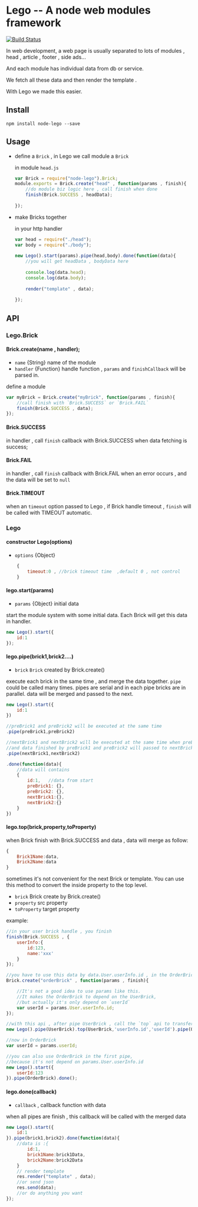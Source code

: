 # Lego -- A node web modules framework
[![Build Status](https://travis-ci.org/mangix/express-sledge.svg?branch=master)](https://travis-ci.org/mangix/express-sledge)

In web development, a web page is usually separated to lots of modules ,  head , article , footer , side ads...

And each module has individual data from db or service.

We fetch all these data and then render the template .

With Lego we made this easier.

## Install

 `npm install node-lego --save`
  
## Usage

- define a `Brick` , in Lego we call module a `Brick`

    in module `head.js` 
    
    ```js
    var Brick = require("node-lego").Brick;
    module.exports = Brick.create("head" , function(params , finish){
        //do module biz logic here , call finish when done
        finish(Brick.SUCCESS , headData);
            
    });
    ```
    
- make Bricks together
    
    in your http handler
    
    ```js
    var head = require("./head");
    var body = require("./body");
        
    new Lego().start(params).pipe(head,body).done(function(data){
        //you will get headData , bodyData here
            
        console.log(data.head);
        console.log(data.body);
        
        render("template" , data);
            
    });
    ```
    
## API

### Lego.Brick

#### Brick.create(name , handler);

- `name`      {String} name of the module
- `handler`   {Function} handle function , `params` and `finishCallback` will be parsed in.
    
define a module

```js
var myBrick = Brick.create("myBrick", function(params , finish){
    //call finish with `Brick.SUCCESS` or `Brick.FAIL`
    finish(Brick.SUCCESS , data);
});
```

#### Brick.SUCCESS

in handler , call `finish` callback with Brick.SUCCESS  when data fetching is success;

#### Brick.FAIL

in handler , call `finish` callback with Brick.FAIL  when an error occurs , and the data will be set to `null`

#### Brick.TIMEOUT
when an `timeout` option passed to Lego , if Brick handle timeout , `finish` will be called with TIMEOUT automatic.

### Lego

#### constructor Lego(options)

- `options` {Object} 
 
```js
    {
        timeout:0 , //brick timeout time  ,default 0 , not control
    }
```

#### lego.start(params)

- `params` {Object} initial data
    
start the module system with some initial data. Each Brick will get this data in handler.

```js
new Lego().start({
    id:1
});
```

#### lego.pipe(brick1,brick2....)

- `brick` `Brick` created by Brick.create()
    
execute each brick in the same time , and merge the data together.
`pipe` could be called many times. pipes are serial and in each pipe bricks are in parallel.
data will be  merged and passed to the next.

```js
new Lego().start({
    id:1
})

//preBrick1 and preBrick2 will be executed at the same time
.pipe(preBrick1,preBrick2)

//nextBrick1 and nextBrick2 will be executed at the same time when preBricks are all finished
//and data finished by preBrick1 and preBrick2 will passed to nextBrick1 and nextBrick2
.pipe(nextBrick1,nextBrick2)

.done(function(data){
    //data will contains
    {
        id:1,   //data from start
        preBrick1: {},
        preBrick2: {},
        nextBrick1:{},
        nextBrick2:{}
    }
})
```

#### lego.top(brick,property,toProperty)

when Brick finish with Brick.SUCCESS and data , data will merge as follow:

```js
{
    Brick1Name:data,
    Brick2Name:data
}
```
sometimes it's not convenient for the next Brick or template. 
You can use this method to convert the inside property to the top level.

- `brick` Brick create by Brick.create()
- `property` src property 
- `toProperty` target property

example:

```js
//in your user brick handle , you finish
finish(Brick.SUCCESS , {
    userInfo:{
        id:123,
        name:'xxx'
    }
});

//you have to use this data by data.User.userInfo.id , in the OrderBrick you have to :
Brick.create("orderBrick" , function(params , finish){

    //It's not a good idea to use params like this. 
    //It makes the OrderBrick to depend on the UserBrick,
    //but actually it's only depend on `userId`
    var userId = params.User.userInfo.id;
});

//with this api , after pipe UserBrick , call the `top` api to transfer userId to the top level.
new Lego().pipe(UserBrick).top(UserBrick,'userInfo.id','userId').pipe(OrderBrick);

//now in OrderBrick 
var userId = params.userId;

//you can also use OrderBrick in the first pipe,
//because it's not depend on params.User.userInfo.id
new Lego().start({
    userId:123
}).pipe(OrderBrick).done();

```

#### lego.done(callback)

- `callback` , callback function with data
    
when all pipes are finish , this callback will be called with the merged data

```js
new Lego().start({
    id:1
}).pipe(brick1,brick2).done(function(data){
    //data is :{
        id:1,
        brick1Name:brick1Data,
        brick2Name:brick2Data
    }
    // render template 
    res.render("template" , data);
    //or send json
    res.send(data);
    //or do anything you want
});
```    
        
